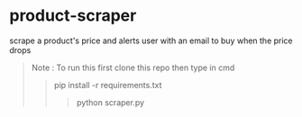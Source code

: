 # product-scraper
scrape a product's price and alerts user with an email to buy  when the price drops

>Note : To run this first clone this repo then type in cmd
>>pip install -r requirements.txt
>>>python scraper.py
